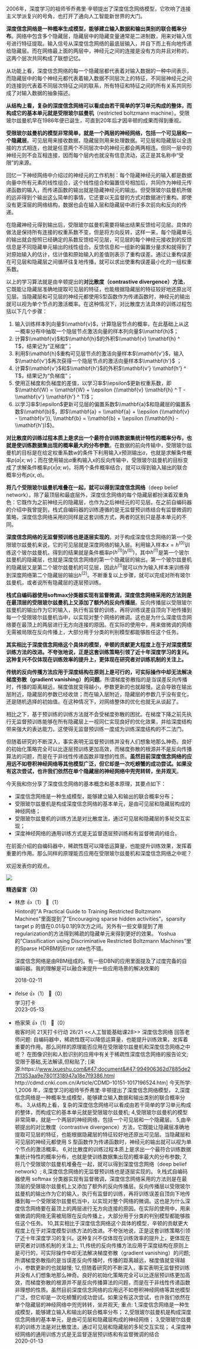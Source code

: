 2006年，深度学习的祖师爷乔弗里·辛顿提出了深度信念网络模型，它吹响了连接主义学派复兴的号角，也打开了通向人工智能新世界的大门。

**深度信念网络是一种概率生成模型，能够建立输入数据和输出类别的联合概率分布**。网络中包含多个隐藏层，隐藏层中的隐藏变量通常是二进制数，用来对输入信号进行特征提取。输入信号从深度信念网络的最底层输入，并自下而上有向地传递给隐藏层。而在网络最上面的两层中，神经元之间的连接是没有方向并且对称的，这两个层次共同构成了联想记忆。

从功能上看，深度信念网络的每一个隐藏层都代表着对输入数据的一种中间表示，而隐藏层中的每个神经元都代表着输入数据不同层次上的特征，不同层神经元之间的连接则代表着不同层次特征之间的联系，所有特征和特征之间的所有关系共同形成了对输入数据的抽象描述。

**从结构上看，复杂的深度信念网络可以看成由若干简单的学习单元构成的整体，而构成它的基本单元就是受限玻尔兹曼机**（restricted boltzmann machine）。受限玻尔兹曼机早在1986年便已诞生，可直到20年后才因辛顿的成果而得到重视。

**受限玻尔兹曼机的模型非常简单，就是一个两层的神经网络，包括一个可见层和一个隐藏层**。可见层用来接收数据，隐藏层则用来处理数据。可见层和隐藏层以全连接的方式相连，也就是任意两个不同层次中的神经元都会两两相连。但同一层中的神经元则不会互相连接，因而每个层内也就没有信息流动，这正是其名称中“受限”的来源。

回忆一下神经网络中介绍过的神经元的工作机制：每个隐藏神经元的输入都是数据向量中所有元素的线性组合，这个线性组合和偏置信号相加后，共同作为神经元传递函数的输入，而传递函数的输出就是隐藏神经元的输出。但受限玻尔兹曼机所做的远非得到个输出这么简单的事情，它还要以无监督的方式对数据进行重构。即使没有更深层的网络结构，数据也会在输入层和隐藏层中进行多次前向和反向的传递。

在隐藏神经元得到输出后，受限玻尔兹曼机需要将输出结果反馈给可见层。具体的做法是保持所有连接的权重系数不变，但是将方向反转，这样一来，每个隐藏单元的输出就会按照已经确定的系数反馈给可见层，可见层的每个神经元接收到的反馈信息是不同隐藏单元输出的线性组合。反馈信息和一组新的偏置分量求和就得到了对原始输入的估计，估计值和原始输入的差值则表示了重构误差。通过让重构误差在可见层和隐藏层之间循环往复地传播，就可以求出使重构误差最小化的一组权重系数。

以上的学习算法就是由辛顿提出的**对比散度（contrastive divergence）方法**，它既能让隐藏层准确地提取可见层的特征，也能根据隐藏层的特征较好地还原出可见层。当隐藏层和可见层的神经元都使用S型函数作为传递函数时，神经元的输出就可以视为单个节点的激活概率。在这种情况下，对比散度方法具体的训练过程包括以下几个步骤：

1. 输入训练样本列向量$\\mathbf{v}$，计算隐层节点的概率，在此基础上从这一概率分布中抽取一个隐层节点激活向量的样本列向量$\\mathbf{h}$；
2. 计算$\\mathbf{v}$和$\\mathbf{h}$的外积$\\mathbf{v} \\mathbf{h} ^ T$，结果记为“正梯度”；
3. 利用$\\mathbf{h}$重构可见层节点的激活向量样本$\\mathbf{v'}$，输入$\\mathbf{v'}$再次获得一个隐层节点的激活向量样本$\\mathbf{h'}$ ；
4. 计算$\\mathbf{v'}$和$\\mathbf{h'}$的外积$\\mathbf{v'} \\mathbf{h'} ^ T$，结果记为“负梯度”；
5. 使用正梯度和负梯度的差值，以学习率$\\epsilon$更新权重系数，即$\\mathbf{W} = \\mathbf{W} + \\epsilon (\\mathbf{v} \\mathbf{h} ^ T - \\mathbf{v'} \\mathbf{h'} ^ T)$；
6. 以学习率$\\epsilon$更新可见层的偏置系数$\\mathbf{a}$和隐藏层的偏置系数$\\mathbf{b}$，即$\\mathbf{a} = \\mathbf{a} + \\epsilon (\\mathbf{v} - \\mathbf{v'}), \\mathbf{b} = \\mathbf{b} + \\epsilon (\\mathbf{h} - \\mathbf{h'})$}。

**对比散度的训练过程本质上是求出一个最符合训练数据集统计特性的概率分布，也就是使训练数据集出现的概率最大的分布参数**。在数据的前向传输中，受限玻尔兹曼机的目标是在给定权重系数$w$的条件下利用输入$x$预测输出$a$，也就是求解条件概率$p(a | x; w)$；而在使用输出$a$重构输入$x$的反向传输中，受限玻尔兹曼机的目标变成了求解条件概率$p(x | a; w)$。将两个条件概率结合，就可以得到输入输出的联合概率分布$p(x, a)$。

**将几个受限玻尔兹曼机堆叠在一起，就可以得到深度信念网络**（deep belief network）。除了最顶层和最底层外，深度信念网络的每个隐藏层都扮演着双重角色：它既作为之前神经元的隐藏层，也作为之后神经元的可见层。在之前自编码器的介绍中我曾提到，栈式自编码器的训练遵循的是无监督预训练结合有监督微调的策略，深度信念网络采用的同样是这套训练方式，两者的区别只是基本单元的不同。

**深度信念网络的无监督预训练也是逐层实现的**。对于构成深度信念网络的第一个受限玻尔兹曼机来说，它的可见层就是深度网络的输入层。利用输入样本$x = h ^ {(0)}$训练这个玻尔兹曼机，得到的结果就是条件概率$p(h ^ {(1)} | h ^ {(0)})$，其中$h ^ {(1)}$是第一个玻尔兹曼机的隐藏层，也就是深度信念网络的第一个隐藏层的输出。第一个玻尔兹曼机的隐藏层又是第二个玻尔兹曼机的可见层，因此$h ^ {(1)}$就可以作为输入样本来训练得到深度网络第二个隐藏层的输出$h ^ {(2)}$。不断重复以上步骤，就可以完成对所有玻尔兹曼机，或者说所有隐藏层的逐层预训练。

**栈式自编码器使用softmax分类器实现有监督微调，深度信念网络采用的方法则是在最顶层的受限玻尔兹曼机上又添加了额外的反向传播层**。反向传播层以受限玻尔兹曼机的输出作为它的输入，执行有监督的训练，再将训练误差自顶向下地传播到每一个受限玻尔兹曼机当中，以实现对整个网络的微调。这也是为什么深度信念网络要在最顶上的两层进行无方向连接的原因。在实际的使用中，用来做微调的网络无需被局限在反向传播上，大部分用于分类的判别模型都能够胜任这个任务。

**其实相比于深度信念网络这个具体的模型，辛顿的贡献更大程度上在于对深度模型训练方法的改进。不夸张地说，正是这套训练策略引领了近十年深度学习的复兴。这种复兴不仅体现在训练效率的提升上，更体现在研究者对训练机制的关注上。**

**传统的反向传播方法应用于深度结构在原则上是可行的，可实际操作中却无法解决梯度弥散（gradient vanishing）的问题**。所谓梯度弥散指的是当误差反向传播时，传播的距离越远，梯度值就变得越小，参数更新的也就越慢。这会导致在输出层附近，隐藏层的参数已经收敛；而在输入层附近，隐藏层的参数几乎没有变化，还是随机选择的初始值。在这种情况下，对网络整体的优化也就无从谈起了。

相比之下，基于预训练的训练方法就不会受梯度弥散的困扰。在梯度下降之前先执行无监督预训练能够在所有隐藏层上一视同仁实现良好的优化效果，并给深度结构带来强大的表达能力。这使得无监督预训练一度成为训练深度结构的不二法门。

但随着研究的不断深入，事实表明无监督预训练并没有人们想象地那么神奇。良好的初始化策略完全可以比逐层预训练更加高效，而梯度弥散的根源并不是反向传播算法的问题，而是在于非线性传递函数非理想的性质。**虽然目前深度信念网络的应用远不如卷积神经网络等其他模型广泛，但它却是一次吃螃蟹的成功尝试。如果没有这次尝试，也许我们依然在单个隐藏层的神经网络中兜兜转转，坐井观天**。

今天我和你分享了深度信念网络的基本概念和基本原理，其要点如下：

- 深度信念网络是一种生成模型，能够建立输入和输出的联合概率分布；
- 受限玻尔兹曼机是构成深度信念网络的基本单元，是由可见层和隐藏层构成的神经网络；
- 受限玻尔兹曼机的训练方法是对比散度法，通过可见层和隐藏层的多轮交互实现；
- 深度神经网络的通用训练方式是无监督逐层预训练和有监督微调的结合。

在前面介绍的自编码器中，稀疏性既可以降低运算量，也能提升训练效果，发挥着重要的作用。那么同样的原理能否应用在受限玻尔兹曼机和深度信念网络之中呢？

欢迎发表你的观点。

![](https://static001.geekbang.org/resource/image/6e/45/6ee015991274b820f056695c8b5f9e45.jpg?wh=1110%2A1092)
<div><strong>精选留言（3）</strong></div><ul>
<li><span>林彦</span> 👍（1） 💬（1）<div>Hinton的”A Practical Guide to Training Restricted Boltzmann Machines”里面提到了”Encouraging sparse hidden activities”。sparsity target p 的值在0.01与0.1的9次方之间。另外有一些文章提到了用regularization的方法得到稀疏的隐藏单元来得到更好的效果。
Yoshua的”Classification using Discriminative Restricted Boltzmann Machines”里的Sparse HDRBM的Error rate也不错。

深度信念网络是由RBM组成的。有一些DBN的应用里面提及了过度完备的自编码器。我的理解是可以融合来提升一些应用场景的解决效果的</div>2018-02-11</li><br/><li><span>ifelse</span> 👍（1） 💬（0）<div>学习打卡</div>2023-05-13</li><br/><li><span>杨家荣</span> 👍（1） 💬（0）<div>极客时间
21天打卡行动 26&#47;21
&lt;&lt;人工智能基础课28&gt;&gt; 深度信念网络
回答老师问题:
自编码器中，稀疏性既可以降低运算量，也能提升训练效果，发挥着重要的作用。那么同样的原理能否应用在受限玻尔兹曼机和深度信念网络之中呢？
在图像识别和人脸识别的应用中有关于稀疏性深度信念网络的报告论文;
受限于基础,无法解读,但粘贴了;
[来源:https:&#47;&#47;www.ixueshu.com&#47;document&#47;994906362d7885de27f1353aa9e7801f318947a18e7f9386.html
http:&#47;&#47;cdmd.cnki.com.cn&#47;Article&#47;CDMD-10151-1017196524.htm]
今天所学:
1,2006 年，深度学习的祖师爷乔弗里·辛顿提出了深度信念网络模型，
2,深度信念网络是一种概率生成模型，能够建立输入数据和输出类别的联合概率分布。
3,从结构上看，复杂的深度信念网络可以看成由若干简单的学习单元构成的整体，而构成它的基本单元就是受限玻尔兹曼机;
4,受限玻尔兹曼机的模型非常简单，就是一个两层的神经网络，包括一个可见层和一个隐藏层。
5,由辛顿提出的对比散度（contrastive divergence）方法，它既能让隐藏层准确地提取可见层的特征，也能根据隐藏层的特征较好地还原出可见层。当隐藏层和可见层的神经元都使用 S 型函数作为传递函数时，神经元的输出就可以视为单个节点的激活概率。
6,对比散度的训练过程本质上是求出一个最符合训练数据集统计特性的概率分布，也就是使训练数据集出现的概率最大的分布参数;
7,将几个受限玻尔兹曼机堆叠在一起，就可以得到深度信念网络（deep belief network）;
8,深度信念网络的无监督预训练也是逐层实现的。
9,栈式自编码器使用 softmax 分类器实现有监督微调，深度信念网络采用的方法则是在最顶层的受限玻尔兹曼机上又添加了额外的反向传播层。反向传播层以受限玻尔兹曼机的输出作为它的输入，执行有监督的训练，再将训练误差自顶向下地传播到每一个受限玻尔兹曼机当中，以实现对整个网络的微调。这也是为什么深度信念网络要在最顶上的两层进行无方向连接的原因。在实际的使用中，用来做微调的网络无需被局限在反向传播上，大部分用于分类的判别模型都能够胜任这个任务。
10,其实相比于深度信念网络这个具体的模型，辛顿的贡献更大程度上在于对深度模型训练方法的改进。不夸张地说，正是这套训练策略引领了近十年深度学习的复兴。这种复兴不仅体现在训练效率的提升上，更体现在研究者对训练机制的关注上;
11,传统的反向传播方法应用于深度结构在原则上是可行的，可实际操作中却无法解决梯度弥散（gradient vanishing）的问题;所谓梯度弥散指的是当误差反向传播时，传播的距离越远，梯度值就变得越小，参数更新的也就越慢;
12,但随着研究的不断深入，事实表明无监督预训练并没有人们想象地那么神奇。良好的初始化策略完全可以比逐层预训练更加高效，而梯度弥散的根源并不是反向传播算法的问题，而是在于非线性传递函数非理想的性质。虽然目前深度信念网络的应用远不如卷积神经网络等其他模型广泛，但它却是一次吃螃蟹的成功尝试。如果没有这次尝试，也许我们依然在单个隐藏层的神经网络中兜兜转转，坐井观天;
重点:
1,深度信念网络是一种生成模型，能够建立输入和输出的联合概率分布；
2,受限玻尔兹曼机是构成深度信念网络的基本单元，是由可见层和隐藏层构成的神经网络；
3,受限玻尔兹曼机的训练方法是对比散度法，通过可见层和隐藏层的多轮交互实现；
4,深度神经网络的通用训练方式是无监督逐层预训练和有监督微调的结合</div>2020-01-13</li><br/>
</ul>